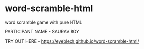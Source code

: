 # word-scramble-html
word scramble game with pure HTML

PARTICIPANT NAME - SAURAV ROY

TRY OUT HERE - https://eyeblech.github.io/word-scramble-html/
